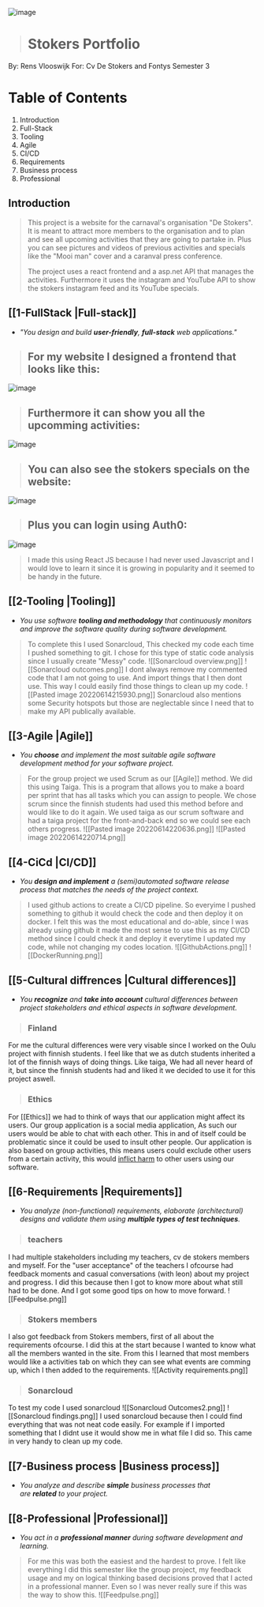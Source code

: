 ![image](https://user-images.githubusercontent.com/73878099/172373718-1e27b565-88ea-44ab-bbdc-255b3256cc2f.png)

># Stokers Portfolio
By: Rens Vlooswijk
For: Cv De Stokers and Fontys Semester 3

# Table of Contents
1. Introduction
2. Full-Stack
3. Tooling
4. Agile
5. CI/CD
6.  Requirements
7. Business process
8. Professional

## Introduction
>This project is a website for the carnaval's organisation "De Stokers".
>It is meant to attract more members to the organisation and to plan and see all upcoming activities that they are going to partake in. Plus you can see pictures and videos of previous activities and specials like the "Mooi man" cover and a caranval press conference.
>
>The project uses a react frontend and a asp.net API that manages the activities.
>Furthermore it uses the instagram and YouTube API to show the stokers instagram feed and its YouTube specials.

## [[1-FullStack |Full-stack]]
- _"You design and build **user-friendly**, **full-stack** web applications."_
>## For my website I designed a frontend that looks like this:
![image](https://user-images.githubusercontent.com/73878099/173580473-793f520f-2152-4583-8eb5-1c19c9bfd9b3.png)
>## Furthermore it can show you all the upcomming activities:
![image](https://user-images.githubusercontent.com/73878099/173631371-43c77552-1168-410f-9ff5-b87ced6dd071.png)
>## You can also see the stokers specials on the website:
![image](https://user-images.githubusercontent.com/73878099/173631594-dffdddd3-4290-409a-8ad4-2457a92fdae5.png)
>## Plus you can login using Auth0:
![image](https://user-images.githubusercontent.com/73878099/173632445-2d1441bf-ae08-4416-a414-1bb82c13588c.png)

>I made this using React JS because I had never used Javascript and I would love to learn it since it is growing in popularity and it seemed to be handy in the future.

## [[2-Tooling |Tooling]]
- _You use software **tooling and methodology** that continuously monitors and improve the software quality during software development._

>To complete this I used Sonarcloud, This checked my code each time I pushed something to git. I chose for this type of static code analysis since I usually create "Messy" code.
![[Sonarcloud overview.png]]
![[Sonarcloud outcomes.png]]
 I dont always remove my commented code that I am not going to use. And import things that I then dont use. This way I could easily find those things to clean up my code. 
 ![[Pasted image 20220614215930.png]]
Sonarcloud also mentions some Security hotspots but those are neglectable since I need that to make my API publically available.

## [[3-Agile |Agile]]
- _You **choose** and implement the most suitable agile software development method for your software project._
>For the group project we used Scrum as our [[Agile]] method. We did this using Taiga. This is a program that allows you to make a board per sprint that has all tasks which you can assign to people. We chose scrum since the finnish students had used this method before and would like to do it again. We used taiga as our scrum software and had a taiga project for the front-and-back end so we could see each others progress.
![[Pasted image 20220614220636.png]]
![[Pasted image 20220614220714.png]]

## [[4-CiCd |CI/CD]]
- _You **design and implement** a (semi)automated software release process that matches the needs of the project context._
>I used github actions to create a CI/CD pipeline. So everyime I pushed something to github it would check the code and then deploy it on docker. I felt this was the most educational and do-able, since I was already using github it made the most sense to use this as my CI/CD method since I could check it and deploy it everytime I updated my code, while not changing my codes location.
![[GithubActions.png]]
![[DockerRunning.png]]

## [[5-Cultural diffrences |Cultural differences]]
- _You **recognize** and **take into account** cultural differences between project stakeholders and ethical aspects in software development._
>### Finland
For me the cultural differences were very visable since I worked on the Oulu project with finnish students. I feel like that we as dutch students inherited a lot of the finnish ways of doing things. Like taiga, We had all never heard of it, but since the finnish students had and liked it we decided to use it for this project aswell.
>
>### Ethics
For [[Ethics]] we had to think of ways that our application might affect its users.
Our group application is a social media application, As such our users would be able to chat with each other. This in and of itself could be problematic since it could be used to insult other people. Our application is also based on group activities, this means users could exclude other users from a certain activity, this would [inflict harm](https://www.acm.org/code-of-ethics#:~:text=locally%20and%20globally.-,1.2%20Avoid%20harm.,-In%20this%20document) to other users using our software.

## [[6-Requirements |Requirements]]
- _You analyze (non-functional) requirements, elaborate (architectural) designs and validate them using **multiple types of test techniques**._
>### teachers
I had multiple stakeholders including my teachers, cv de stokers members and myself.
For the "user acceptance" of the teachers I ofcourse had feedback moments and casual conversations (with leon) about my project and progress. I did this because then I got to know more about what still had to be done. And I got some good tips on how to move forward.
![[Feedpulse.png]]
>### Stokers members
I also got feedback from Stokers members, first of all about the requirements ofcourse. I did this at the start because I wanted to know what all the members wanted in the site. 
From this I learned that most members would like a activities tab on which they can see what events are comming up, which I then added to the requirements.
![[Activity requirements.png]]
>### Sonarcloud
To test my code I used sonarcloud
![[Sonarcloud Outcomes2.png]]
![[Sonarcloud findings.png]]
I used sonarcloud because then I could find everything that was not neat code easily.
For example if I imported something that I didnt use it would show me in what file I did so.
This came in very handy to clean up my code.

## [[7-Business process |Business process]]
- _You analyze and describe **simple** business processes that are **related** to your project._

## [[8-Professional |Professional]]
- _You act in a **professional manner** during software development and learning._
>For me this was both the easiest and the hardest to prove. I felt like everything I did this semester like the group project, my feedback usage and my on logical thinking based decisions proved that I acted in a professional manner. Even so I was never really sure if this was the way to show this.
![[Feedpulse.png]]
